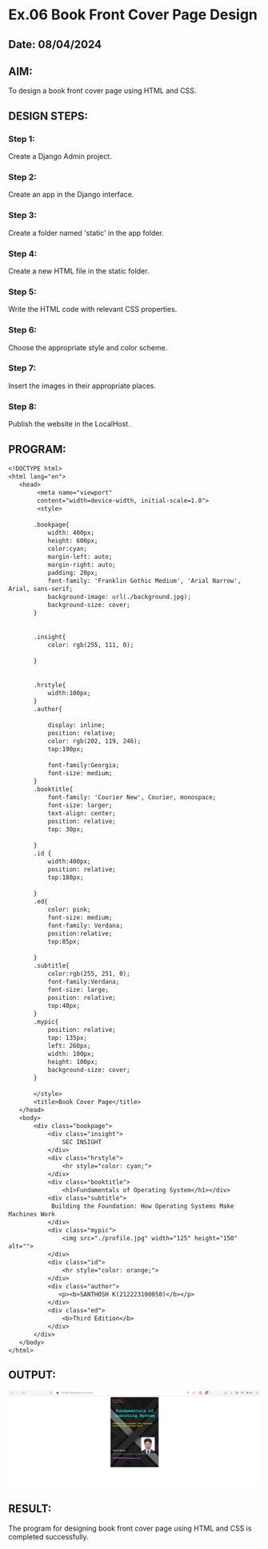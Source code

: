 # Ex.06 Book Front Cover Page Design
## Date: 08/04/2024

## AIM:
To design a book front cover page using HTML and CSS.

## DESIGN STEPS:

### Step 1:
Create a Django Admin project.

### Step 2:
Create an app in the Django interface.

### Step 3:
Create a folder named 'static' in the app folder.

### Step 4:
Create a new HTML file in the static folder.

### Step 5:
Write the HTML code with relevant CSS properties.

### Step 6:
Choose the appropriate style and color scheme.

### Step 7:
Insert the images in their appropriate places.

### Step 8:
Publish the website in the LocalHost.

## PROGRAM:
```
<!DOCTYPE html>
<html lang="en">
   <head>
        <meta name="viewport" 
        content="width=device-width, initial-scale=1.0">
        <style>

       .bookpage{
           width: 400px;
           height: 600px;
           color:cyan;
           margin-left: auto;
           margin-right: auto;
           padding: 20px;
           font-family: 'Franklin Gothic Medium', 'Arial Narrow', Arial, sans-serif;
           background-image: url(./background.jpg);
           background-size: cover;
       }
           

       .insight{
           color: rgb(255, 111, 0);

       }

       
       .hrstyle{
           width:100px;
       }
       .author{
       
           display: inline;
           position: relative;
           color: rgb(202, 119, 246);
           top:190px;
           
           font-family:Georgia;
           font-size: medium;
       }
       .booktitle{
           font-family: 'Courier New', Courier, monospace;
           font-size: larger;
           text-align: center;
           position: relative;
           top: 30px;
       
       }
       .id {
           width:400px;
           position: relative;
           top:180px;
           
       }
       .ed{
           color: pink;
           font-size: medium;
           font-family: Verdana;
           position:relative;
           top:85px;

       }
       .subtitle{
           color:rgb(255, 251, 0);
           font-family:Verdana;
           font-size: large;
           position: relative;
           top:40px;
       }
       .mypic{
           position: relative;
           top: 135px;
           left: 260px;
           width: 100px;
           height: 100px;
           background-size: cover;
       }
       
       </style>
       <title>Book Cover Page</title>
   </head>
   <body>
       <div class="bookpage">
           <div class="insight">
               SEC INSIGHT
           </div>
           <div class="hrstyle">
               <hr style="color: cyan;">
           </div>
           <div class="booktitle">
               <h1>Fundamentals of Operating System</h1></div>
           <div class="subtitle">
            Building the Foundation: How Operating Systems Make Machines Work
           </div>
           <div class="mypic">
               <img src="./profile.jpg" width="125" height="150" alt="">
           </div>
           <div class="id">
               <hr style="color: orange;">
           </div>
           <div class="author">
              <p><b>SANTHOSH K(212223100050)</b></p>
           </div>
           <div class="ed">
               <b>Third Edition</b>
           </div>
       </div>
   </body>
</html>
```
## OUTPUT:
![output](./image.png)
## RESULT:
The program for designing book front cover page using HTML and CSS is completed successfully.
